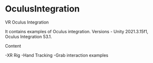# OculusIntegration
VR Oculus Integration


It contains examples of Oculus integration.
Versions - Unity 2021.3.15f1, Oculus Integration 53.1.

Content

-XR Rig
-Hand Tracking
-Grab interaction examples
